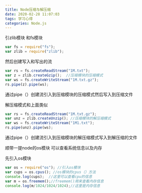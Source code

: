 ```yaml
---
title: Node压缩与解压缩
date: 2020-02-28 11:07:03
tags: 学习心得
categories: Node.js
---
```


引zlib模块  和fs模块

```js
var fs = require("fs");
var zlib = require("zlib");
```

然后创建写入和写出的流

```js
var rs = fs.createReadStream("1M.txt");
var z = zlib.createGzip();  //压缩模块的压缩模式
var ws = fs.createWriteStream("1M.txt.gz");
rs.pipe(z).pipe(ws);
```

通过pipe（）创建流引入到压缩模块的压缩模式然后写入到压缩文件

解压缩模式和上面类似

```js
var rs = fs.createReadStream("1M.txt.gz");
var unz = zlib.createUnzip(); //压缩模块的解压缩模式
var ws = fs.createWriteStream("1M1.txt");
rs.pipe(unz).pipe(ws);
```

通过pipe（）创建流引入到压缩模块的解压缩模式写入到解压缩的文件

顺带一提node的os模块  可以查看系统信息以及内存

先引入os模块

```js
var os = require("os"); //引入os模块
var cups = os.cpus(); //os模块的cpus（）方法
console.log(cups);  //这里可以查看cpu的信息
var m = os.freemem();//freemem()用来查看内存信息
console.log(m/1024/1024/1024);//这里是内存信息
```

